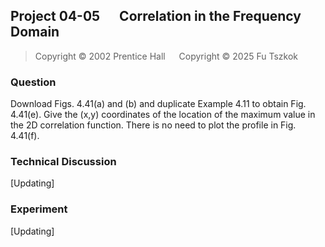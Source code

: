 ## Project 04-05 &emsp; Correlation in the Frequency Domain

> Copyright © 2002 Prentice Hall &emsp; Copyright © 2025 Fu Tszkok

### Question

Download Figs. 4.41(a) and (b) and duplicate Example 4.11 to obtain Fig. 4.41(e). Give the (x,y) coordinates of the location of the maximum value in the 2D correlation function. There is no need to plot the profile in Fig. 4.41(f).

### Technical Discussion

[Updating]

### Experiment

[Updating]
